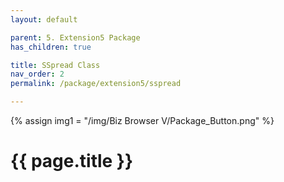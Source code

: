 ```yaml
---
layout: default

parent: 5. Extension5 Package
has_children: true

title: SSpread Class
nav_order: 2
permalink: /package/extension5/sspread

---
```

{% assign img1 = "/img/Biz Browser V/Package_Button.png" %}


# {{ page.title }}
